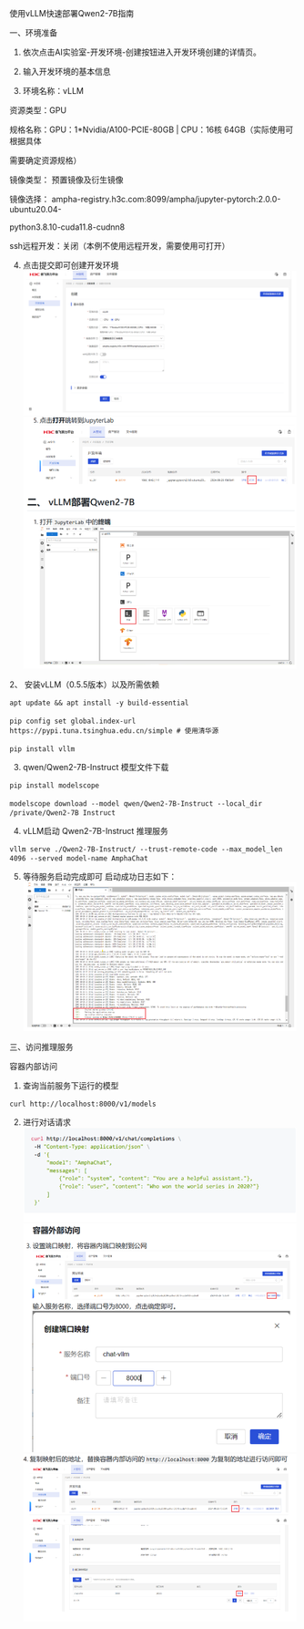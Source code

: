 使用vLLM快速部署Qwen2-7B指南

一、环境准备

1. 依次点击AI实验室-开发环境-创建按钮进入开发环境创建的详情页。

2. 输入开发环境的基本信息

3. 环境名称：vLLM

资源类型：GPU

规格名称：GPU：1*Nvidia/A100-PCIE-80GB | CPU：16核 64GB（实际使用可根据具体

需要确定资源规格）

镜像类型： 预置镜像及衍生镜像

镜像选择： ampha-registry.h3c.com:8099/ampha/jupyter-pytorch:2.0.0-ubuntu20.04-

python3.8.10-cuda11.8-cudnn8

ssh远程开发：关闭（本例不使用远程开发，需要使用可打开）

4. 点击提交即可创建开发环境
![开发环境-推理部署示例](assets/开发环境-推理部署示例1.png)
![开发环境-推理部署示例](assets/开发环境-推理部署示例2.png)

2、 安装vLLM（0.5.5版本）以及所需依赖
```
apt update && apt install -y build-essential

pip config set global.index-url https://pypi.tuna.tsinghua.edu.cn/simple # 使用清华源

pip install vllm
```

3. qwen/Qwen2-7B-Instruct 模型文件下载

```
pip install modelscope

modelscope download --model qwen/Qwen2-7B-Instruct --local_dir /private/Qwen2-7B Instruct
```

4. vLLM启动 Qwen2-7B-Instruct 推理服务

```
vllm serve ./Qwen2-7B-Instruct/ --trust-remote-code --max_model_len 4096 --served model-name AmphaChat
```

5. 等待服务启动完成即可 启动成功日志如下：
![开发环境-推理部署示例](assets/开发环境-推理部署示例3.png)

三、访问推理服务

容器内部访问

1. 查询当前服务下运行的模型

```
curl http://localhost:8000/v1/models
```

2. 进行对话请求
![开发环境-推理部署示例](assets/开发环境-推理部署示例4.png)
![开发环境-推理部署示例](assets/开发环境-推理部署示例5.png)
![开发环境-推理部署示例](assets/开发环境-推理部署示例6.png)